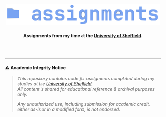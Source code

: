 <h1 align="center">
  <br>
<img src="https://github.com/robbowland/assignments/blob/main/.github/img/heading.png?raw=true" alt="speech-processing" width="500"></a>
  <br>
</h1>

<h4 align="center">Assignments from my time at the <a href="https://www.sheffield.ac.uk/">University of Sheffield</a>. </h4>

<br>
<br>
<hr>

#### ⚠️ Academic Integrity Notice
> *This repository contains code for assigments completed during my studies at the [University of Sheffield](https://www.sheffield.ac.uk/).* <br>
> *All content is shared for educational reference & archival purposes only.*
>
> *Any unauthorized use, including submission for academic credit, either as-is or in a modified form, is not endorsed.*
